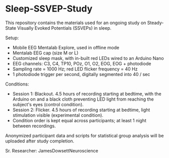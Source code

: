 # Sleep-SSVEP-Study

This repository contains the materials used for an ongoing study on Steady-State Visually Evoked Potentials (SSVEPs) in sleep.

Setup:
- Mobile EEG Mentalab Explore, used in offline mode
- Mentalab EEG cap (size M or L)
- Customized sleep mask, with in-built red LEDs wired to an Arduino Nano
- EEG channels: C3, C4, TP10, POz, O1, O2, EOG, EOG + photodiode
- Sampling rate = 1000 Hz; red LED flicker frequency = 40 Hz
- 1 photodiode trigger per second, digitally segmented into 40 / sec

Conditions:
- Session 1: Blackout. 4.5 hours of recording starting at bedtime, with the Arduino on and a black cloth preventing LED light from reaching the subject's eyes (control condition).
- Session 2: Flicker. 4.5 hours of recording starting at bedtime, light stimulation visible (experimental condition).
- Condition order is kept equal across participants; at least 1 night between recordings.

Anonymized participant data and scripts for statistical group analysis will be uploaded after study completion.

Sr. Researcher: JamesDowsettNeuroscience
